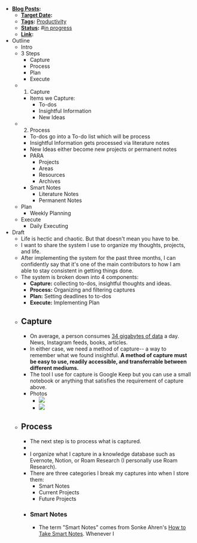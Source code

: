 - **[Blog Posts](<Blog Posts.md>):**
    - **[Target Date](<Target Date.md>):** 
    - **[Tags](<Tags.md>):** [Productivity](<Productivity.md>)
    - **[Status](<Status.md>):** #[in progress](<in progress.md>)
    - **[Link](<Link.md>):**
- Outline
    - Intro
    - 3 Steps
        - Capture
        - Process
        - Plan
        - Execute
    - 1. Capture
        - Items we Capture:
            - To-dos
            - Insightful Information
            - New Ideas
    - 2. Process
        - To-dos go into a To-do list which will be process
        - Insightful Information gets processed via literature notes
        - New Ideas either become new projects or permanent notes
        - PARA
            - Projects
            - Areas
            - Resources
            - Archives
        - Smart Notes
            - Literature Notes
            - Permanent Notes
    - Plan
        - Weekly Planning
    - Execute
        - Daily Executing
- Draft
    - Life is hectic and chaotic. But that doesn't mean you have to be. 
    - I want to share the system I use to organize my thoughts, projects, and life.
    - After implementing the system for the past three months, I can confidently say that it's one of the main contributors to how I am able to stay consistent in getting things done.
    - The system is broken down into 4 components:
        - **Capture:** collecting to-dos, insightful thoughts and ideas.
        - **Process:** Organizing and filtering captures 
        - **Plan:** Setting deadlines to to-dos
        - **Execute:** Implementing Plan
    - ## Capture
        -  On average, a person consumes [34 gigabytes of data](https://ijoc.org/index.php/ijoc/article/viewFile/1566/743) a day. News, Instagram feeds, books, articles. 
        - In either case, we need a method of capture-- a way to remember what we found insightful. **A method of capture must be easy to use, readily accessible, and transferrable between different mediums.**
        - The tool I use for capture is Google Keep but you can use a small notebook or anything that satisfies the requirement of capture above. 
        - Photos
            - ![](https://firebasestorage.googleapis.com/v0/b/firescript-577a2.appspot.com/o/imgs%2Fapp%2Fandyjgao%2FG_3BiyeO9E.png?alt=media&token=194a4c8d-10c5-4079-bd81-02daa39f4cee)
            - ![](https://firebasestorage.googleapis.com/v0/b/firescript-577a2.appspot.com/o/imgs%2Fapp%2Fandyjgao%2FrLYoxX7bCh.png?alt=media&token=506e8d69-3982-4af9-8e2e-44e395d6d1b5)
    - ## Process
        - The next step is to process what is captured. 
        - 
        - I organize what I capture in a knowledge database such as Evernote, Notion, or Roam Research (I personally use Roam Research).
        - There are three categories I break my captures into when I store them: 
            - Smart Notes
            - Current Projects
            - Future Projects
        - ### Smart Notes
            - The term "Smart Notes" comes from Sonke Ahren's [How to Take Smart Notes](https://www.andyjgao.com/notes/how-to-take-smart-notes/). Whenever I 

